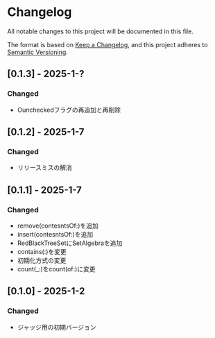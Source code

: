 # Changelog

All notable changes to this project will be documented in this file.

The format is based on [Keep a Changelog](https://keepachangelog.com/en/1.0.0/),
and this project adheres to [Semantic Versioning](https://semver.org/spec/v2.0.0.html).

## [0.1.3] - 2025-1-?
### Changed
- Ouncheckedフラグの再追加と再削除

## [0.1.2] - 2025-1-7
### Changed
- リリースミスの解消

## [0.1.1] - 2025-1-7
### Changed
- remove(contesntsOf:)を追加
- insert(contesntsOf:)を追加
- RedBlackTreeSetにSetAlgebraを追加
- contains(:)を変更
- 初期化方式の変更
- count(_:)をcount(of:)に変更

## [0.1.0] - 2025-1-2
### Changed
- ジャッジ用の初期バージョン
